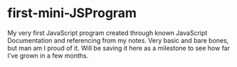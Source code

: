 # first-mini-JSProgram

My very first JavaScript program created through known JavaScript Documentation and referencing from my notes. Very basic and bare bones, but man am I proud of it.
Will be saving it here as a milestone to see how far I've grown in a few months.
